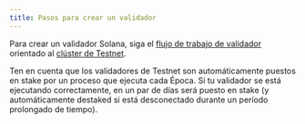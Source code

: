 ```yaml
---
title: Pasos para crear un validador
---
```


Para crear un validador Solana, siga el [flujo de trabajo de validador](../../running-validator/validator-start.md) orientado al [clúster de Testnet](../../clusters.md).

Ten en cuenta que los validadores de Testnet son automáticamente puestos en stake por un proceso que ejecuta cada Época. Si tu validador se está ejecutando correctamente, en un par de días será puesto en stake (y automáticamente destaked si está desconectado durante un período prolongado de tiempo).
